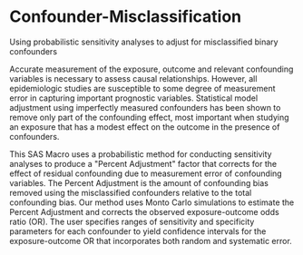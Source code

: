 # Confounder-Misclassification
Using probabilistic sensitivity analyses to adjust for misclassified binary confounders

Accurate measurement of the exposure, outcome and relevant confounding variables is necessary to assess causal relationships. However, all epidemiologic studies are susceptible to some degree of measurement error in capturing important prognostic variables. Statistical model adjustment using imperfectly measured confounders has been shown to remove only part of the confounding effect, most important when studying an exposure that has a modest effect on the outcome in the presence of confounders.

This SAS Macro uses a probabilistic method for conducting sensitivity analyses to produce a "Percent Adjustment" factor that corrects for the effect of residual confounding due to measurement error of confounding variables. The Percent Adjustment is the amount of confounding bias removed using the misclassified confounders relative to the total confounding bias. Our method uses Monto Carlo simulations to estimate the Percent Adjustment and corrects the observed exposure-outcome odds ratio (OR). The user specifies ranges of sensitivity and specificity parameters for each confounder to yield confidence intervals for the exposure-outcome OR that incorporates both random and systematic error.
